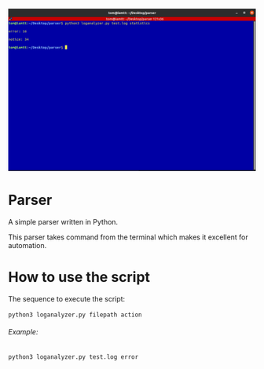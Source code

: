 ![Parser](https://raw.githubusercontent.com/tomost2019/parser/automation/assets/images/automation.png)

# Parser
A simple parser written in Python. 

This parser takes command from the terminal which makes it excellent for automation.

# How to use the script

The sequence to execute the script:

`python3 loganalyzer.py filepath action`

###### Example:

`python3 loganalyzer.py test.log error`